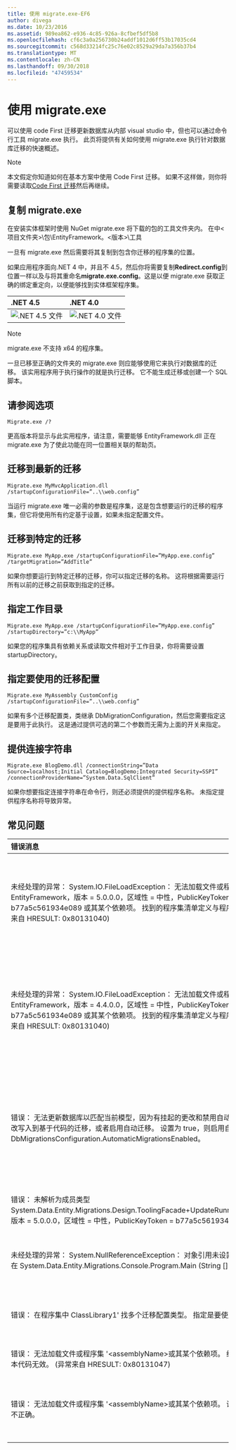 ```yaml
---
title: 使用 migrate.exe-EF6
author: divega
ms.date: 10/23/2016
ms.assetid: 989ea862-e936-4c85-926a-8cfbef5df5b8
ms.openlocfilehash: cf6c3a0a256730b24addf1012d6ff53b17035cd4
ms.sourcegitcommit: c568d33214fc25c76e02c8529a29da7a356b37b4
ms.translationtype: MT
ms.contentlocale: zh-CN
ms.lasthandoff: 09/30/2018
ms.locfileid: "47459534"
---
```

# <a name="using-migrateexe"></a>使用 migrate.exe
可以使用 code First 迁移更新数据库从内部 visual studio 中，但也可以通过命令行工具 migrate.exe 执行。 此页将提供有关如何使用 migrate.exe 执行针对数据库迁移的快速概述。

> [!NOTE]
> 本文假定你知道如何在基本方案中使用 Code First 迁移。 如果不这样做，则你将需要读取[Code First 迁移](~/ef6/modeling/code-first/migrations/index.md)然后再继续。

## <a name="copy-migrateexe"></a>复制 migrate.exe

在安装实体框架时使用 NuGet migrate.exe 将下载的包的工具文件夹内。 在中&lt;项目文件夹&gt;\\包\\EntityFramework。&lt;版本&gt;\\工具

一旦有 migrate.exe 然后需要将其复制到包含你迁移的程序集的位置。

如果应用程序面向.NET 4 中，并且不 4.5，然后你将需要复制**Redirect.config**到位置一样以及与将其重命名**migrate.exe.config**。这是以便 migrate.exe 获取正确的绑定重定向，以便能够找到实体框架程序集。

| .NET 4.5                                      | .NET 4.0                                      |
|:----------------------------------------------|:----------------------------------------------|
| ![.NET 4.5 文件](~/ef6/media/net45files.png) | ![.NET 4.0 文件](~/ef6/media/net40files.png) |

> [!NOTE]
> migrate.exe 不支持 x64 的程序集。

一旦已移至正确的文件夹的 migrate.exe 则应能够使用它来执行对数据库的迁移。 该实用程序用于执行操作的就是执行迁移。 它不能生成迁移或创建一个 SQL 脚本。

## <a name="see-options"></a>请参阅选项

``` console
Migrate.exe /?
```

更高版本将显示与此实用程序，请注意，需要能够 EntityFramework.dll 正在 migrate.exe 为了使此功能在同一位置相关联的帮助页。

## <a name="migrate-to-the-latest-migration"></a>迁移到最新的迁移

``` console
Migrate.exe MyMvcApplication.dll /startupConfigurationFile=”..\\web.config”
```

当运行 migrate.exe 唯一必需的参数是程序集，这是包含想要运行的迁移的程序集，但它将使用所有约定基于设置，如果未指定配置文件。

## <a name="migrate-to-a-specific-migration"></a>迁移到特定的迁移

``` console
Migrate.exe MyApp.exe /startupConfigurationFile=”MyApp.exe.config” /targetMigration=”AddTitle”
```

如果你想要运行到特定迁移的迁移，你可以指定迁移的名称。 这将根据需要运行所有以前的迁移之前获取到指定的迁移。

## <a name="specify-working-directory"></a>指定工作目录

``` console
Migrate.exe MyApp.exe /startupConfigurationFile=”MyApp.exe.config” /startupDirectory=”c:\\MyApp”
```

如果您的程序集具有依赖关系或读取文件相对于工作目录，你将需要设置 startupDirectory。

## <a name="specify-migration-configuration-to-use"></a>指定要使用的迁移配置

``` console
Migrate.exe MyAssembly CustomConfig /startupConfigurationFile=”..\\web.config”
```

如果有多个迁移配置类，类继承 DbMigrationConfiguration，然后您需要指定这是要用于此执行。 这是通过提供可选的第二个参数而无需为上面的开关来指定。

## <a name="provide-connection-string"></a>提供连接字符串

``` console
Migrate.exe BlogDemo.dll /connectionString=”Data Source=localhost;Initial Catalog=BlogDemo;Integrated Security=SSPI” /connectionProviderName=”System.Data.SqlClient”
```

如果你想要指定连接字符串在命令行，则还必须提供的提供程序名称。 未指定提供程序名称将导致异常。

## <a name="common-problems"></a>常见问题

| 错误消息                                                                                                                                                                                                                                                                                                                      | 解决方案                                                                                                                                                                                                                                                                                             |
|:-----------------------------------------------------------------------------------------------------------------------------------------------------------------------------------------------------------------------------------------------------------------------------------------------------------------------------------|:-----------------------------------------------------------------------------------------------------------------------------------------------------------------------------------------------------------------------------------------------------------------------------------------------------|
| 未经处理的异常： System.IO.FileLoadException： 无法加载文件或程序集 EntityFramework，版本 = 5.0.0.0，区域性 = 中性，PublicKeyToken = b77a5c561934e089 或其某个依赖项。 找到的程序集清单定义与程序集引用不匹配。 (异常来自 HRESULT: 0x80131040)         | 这通常意味着没有 Redirect.config 文件的情况下运行的.NET 4 应用程序。 您需要将 Redirect.config 复制到与 migrate.exe 相同的位置，并重命名为 migrate.exe.config。                                                                                       |
| 未经处理的异常： System.IO.FileLoadException： 无法加载文件或程序集 EntityFramework，版本 = 4.4.0.0，区域性 = 中性，PublicKeyToken = b77a5c561934e089 或其某个依赖项。 找到的程序集清单定义与程序集引用不匹配。 (异常来自 HRESULT: 0x80131040)          | 此异常表示正在使用 Redirect.config 应用程序复制到 migrate.exe 位置.NET 4.5。 如果您的应用程序是.NET 4.5 然后不需要使用内部重定向配置文件。 删除 migrate.exe.config 文件。                                    |
| 错误： 无法更新数据库以匹配当前模型，因为有挂起的更改和禁用自动迁移。 将处理的模型更改写入到基于代码的迁移，或者启用自动迁移。 设置为 true，则启用自动迁移到 DbMigrationsConfiguration.AutomaticMigrationsEnabled。 | 如果尚未创建迁移，以应对到模型中，所做的更改和数据库的模型不匹配时，将迁移正在运行，将发生此错误。 将属性添加到 model 类，然后运行而无需创建迁移来升级数据库 migrate.exe 是此示例。 |
| 错误： 未解析为成员类型 System.Data.Entity.Migrations.Design.ToolingFacade+UpdateRunner,EntityFramework，版本 = 5.0.0.0，区域性 = 中性，PublicKeyToken = b77a5c561934e089。                                                                                                                                       | 可以通过指定一个不正确的启动目录导致此错误。 这必须是 migrate.exe 的位置                                                                                                                                                                                      |
| 未经处理的异常： System.NullReferenceException： 对象引用未设置为某个对象的实例。 <br/>   在 System.Data.Entity.Migrations.Console.Program.Main (String [] args)                                                                                                                                             | 这可能引起不指定正在使用的方案所需的参数。 无需指定提供程序名称，例如指定的连接字符串。                                                                                                                        |
| 错误： 在程序集中 ClassLibrary1' 找多个迁移配置类型。 指定是要使用的名称。                                                                                                                                                                                                  | 该错误指出，给定的程序集没有多个配置类。 必须使用 /configurationType 开关来指定要使用。                                                                                                                                           |
| 错误： 无法加载文件或程序集 '&lt;assemblyName&gt;或其某个依赖项。 给定的程序集名称或基本代码无效。 (异常来自 HRESULT: 0x80131047)                                                                                                                                                    | 原因可能是通过指定程序集名称不正确或不具有                                                                                                                                                                                                                          |
| 错误： 无法加载文件或程序集 '&lt;assemblyName&gt;或其某个依赖项。 试图加载的程序的格式不正确。                                                                                                                                                                          | 发生这种情况是如果你尝试运行 migrate.exe 针对 x64 应用程序。 EF 5.0 和 x86 上才会起下方。                                                                                                                                                                                |
